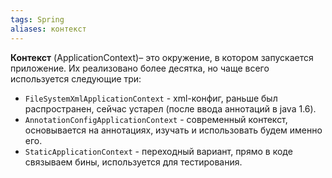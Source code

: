 ```yaml
---
tags: Spring
aliases: контекст
---
```

**Контекст** (ApplicationContext)– это окружение, в котором запускается приложение. Их реализовано более десятка, но чаще всего используется следующие три:

- `FileSystemXmlApplicationContext` - xml-конфиг, раньше был распространен, сейчас устарел (после ввода аннотаций в java 1.6).
- `AnnotationConfigApplicationContext` - современный контекст, основывается на аннотациях, изучать и использовать будем именно его.
- `StaticApplicationContext` - переходный вариант, прямо в коде связываем бины, используется для тестирования.
